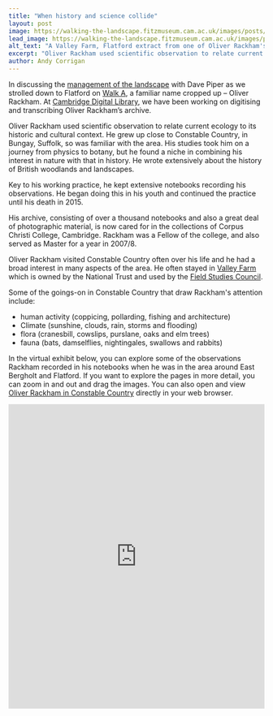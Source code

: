 ```yaml
---
title: "When history and science collide"
layout: post
image: https://walking-the-landscape.fitzmuseum.cam.ac.uk/images/posts/Rackham-Flatford-Preview.jpg
lead_image: https://walking-the-landscape.fitzmuseum.cam.ac.uk/images/posts/Rackham-Flatford.jpg
alt_text: "A Valley Farm, Flatford extract from one of Oliver Rackham's notebooks and a portrait of him from Corpus Christi College, Cambridge"
excerpt: "Oliver Rackham used scientific observation to relate current ecology to its historic and cultural context."
author: Andy Corrigan
---
```

In discussing the [management of the landscape]({{site.url}}/blog/lookingafter/) with Dave Piper as we strolled down to Flatford on [Walk A]({{site.url}}/walks/Walk-A/), a familiar name cropped up – Oliver Rackham. At [Cambridge Digital Library](https://cudl.lib.cam.ac.uk/), we have been working on digitising and transcribing Oliver Rackham’s archive. 

Oliver Rackham used scientific observation to relate current ecology to its historic and cultural context. He grew up close to Constable Country, in Bungay, Suffolk, so was familiar with the area. His studies took him on a journey from physics to botany, but he found a niche in combining his interest in nature with that in history. He wrote extensively about the history of British woodlands and landscapes.

Key to his working practice, he kept extensive notebooks recording his observations. He began doing this in his youth and continued the practice until his death in 2015.

His archive, consisting of over a thousand notebooks and also a great deal of photographic material, is now cared for in the collections of Corpus Christi College, Cambridge. Rackham was a Fellow of the college, and also served as Master for a year in 2007/8. 

Oliver Rackham visited Constable Country often over his life and he had a broad interest in many aspects of the area. He often stayed in [Valley Farm](https://www.flatfordandconstable.org.uk/flatford-places/valley-farm/) which is owned by the National Trust and used by the [Field Studies Council](https://www.field-studies-council.org/). 

Some of the goings-on in Constable Country that draw Rackham's attention include: 
* human activity (coppicing, pollarding, fishing and architecture)
* Climate (sunshine, clouds, rain, storms and flooding)
* flora (cranesbill, cowslips, purslane, oaks and elm trees)
* fauna (bats, damselflies, nightingales, swallows and rabbits)

In the virtual exhibit below, you can explore some of the observations Rackham recorded in his notebooks when he was in the area around East Bergholt and Flatford. If you want to explore the pages in more detail, you can zoom in and out and drag the images. You can also open and view [Oliver Rackham in Constable Country](https://exhibit.cdh.cam.ac.uk/exhibits/NHcHHGqTTYRkKXNHtmad) directly in your web browser. 
<iframe src="https://exhibit.cdh.cam.ac.uk/exhibits/NHcHHGqTTYRkKXNHtmad?embedded=true" width="100%" height="600" allowfullscreen allow="autoplay" frameborder="0"></iframe>
